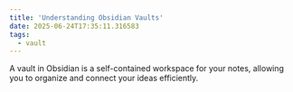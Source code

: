 ```yaml
---
title: 'Understanding Obsidian Vaults'
date: 2025-06-24T17:35:11.316583
tags:
  - vault
---
```


A vault in Obsidian is a self-contained workspace for your notes, allowing you to organize and connect your ideas efficiently.
